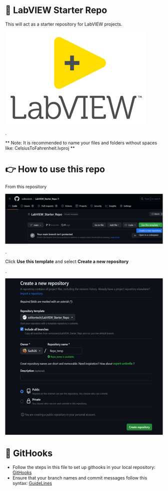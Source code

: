 #
# 🚀 LabVIEW Starter Repo
This will act as a starter repository for LabVIEW projects.

<kbd>
<img src="./docs/assets/images/readme%20images/labview-logo.webp" height="300">
</kbd>

.


** Note: It is recommended to name your files and folders without spaces like: CelsiusToFahrenheit.lvproj ** 

<!-- #
# 👉 Prerequisites

>-[*Click here to see the local system set-up*](https://github.com/solitontech/LabVIEW_Starter_Repo/tree/main#-local-system-set-up)\
-[*Click here for self-hosted runner set-up and folder structure*](./docs/starter%20repo%20doc.md)\
-[*Click here to know about git hooks*](./docs/githooks.md)\
-[*Click here to know about naming your branches*](./docs/guidelines%20for%20git.md)

1. LabVIEWCLI
2. G- CLI
3. Drona

*Install them from VIPM or NIPM if not available.* -->


#
# 👉 How to use this repo

From this repository

<kbd>
<img src="./docs/assets/images/readme%20images/Use%20Template.png">
</kbd>

.

Click **Use this template** and select **Create a new repository**

.

<kbd>
<img src="./docs/assets/images/readme%20images/create_repo.png" height="500">
</kbd>

<!-- #
# 👉 Local system set-up

VIPM - VI Package Manager is the easiest way to find, install, and share LabVIEW code, tools, and resources.
NIPM - NI Package Manager has NI's official packages.

>## 1. ✔ LabVIEWCLI INSTALLATION

- Search for NI Package manager
  
.

<kbd>
<img src="./docs/assets/images/readme%20images/NIPM-open.png" height="500">
</kbd>

.

- From Browse Products search `CLI` and you'll find NI LabVIEW Command Line Interface
  
.

<kbd>
<img src="./docs/assets/images/readme%20images/CLI-1.png" height="400">
</kbd>

.

- Install the same version as the current version of LabVIEW you've installed.

.

>## 2. ✔ G CLI INSTALLATION

.

- Search for VI Package manager
  
.

<kbd>
<img src="./docs/assets/images/readme%20images/VIPM.png" height="500">
</kbd>

.

- From search type `G CLI` and you'll find the package

.

<kbd>
<img src="./docs/assets/images/readme%20images/G-CLI-install.png" height="400">
</kbd>

.

- Select that and click **Install**

.

>## 3. ✔ DRONA INSTALLATION

- Click [*here*](https://github.com/solitontech/SLL-Drona/releases/tag/v0.3.0) to find the latest SLL-Drona package.
- From Assets click the highlighted link and the package will be downloaded.

.

<kbd>
<img src="./docs/assets/images/readme%20images/DronaPackage.png">
</kbd>

.

<kbd>
<img src="./docs/assets/images/readme%20images/DronaDownload.png">
</kbd>

.

- Now open VIPM (VI Package Manager) and select FILE > OPEN PACKAGE FILE(S)
- Select the drona package installed from Downloads.

.

<kbd>
<img src="./docs/assets/images/readme%20images/Drona-VIPM.png"  height= "500">
</kbd>

.

<kbd>
<img src="./docs/assets/images/readme%20images/DronaDownload.png">
</kbd>

.

- Next click *Add to Library & Install*

.

<kbd>
<img src="./docs/assets/images/readme%20images/Drona-Add.png">
</kbd>

.

- The VIPM will start installing the Package for your corresponding LabVIEW Version.
- If the PC doesn’t have the SLL Drona dependency packages, then it will also install those packages in that PC.
- Once the installation gets completed successfully, it displays the Action Status Pop-up. Click *Finish* to complete the installation process.
- After installation in BLOCK DIAGRAM > FUNCTIONS PALETTE > ADDONS > SLL DRONA the palette is available.

.

<kbd>
<img src="./docs/assets/images/readme%20images/Drona%20palette.png">
</kbd>

. -->

#
# 📎 GitHooks
- Follow the steps in this file to set up githooks in your local repository: [GitHooks](./docs/githooks.md) 
- Ensure that your branch names and commit messages follow this syntax: [GuideLines](./docs/guidelines%20for%20git.md)
